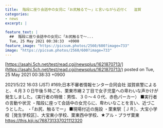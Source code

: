 ```yaml
---
title:  階段に座り会話中の女児に「お尻触るで〜」と言いながら近付く   滋賀  
categories:
- news
excerpt: |
  
feature_text: |
  ##  階段に座り会話中の女児に「お尻触るで〜...
  Tue, 25 May 2021 00:38:33  +0900
feature_image: "https://picsum.photos/2560/600?image=733"
image: "https://picsum.photos/2560/600?image=733"
---
```


[https://asahi.5ch.net/test/read.cgi/newsplus/1621870713/](https://asahi.5ch.net/test/read.cgi/newsplus/1621870713/)
posted on Tue, 25 May 2021 00:38:33  +0900

<!--more-->

2021/5/22 16:03 (JST) #169;日本不審者情報センター合同会社 滋賀県警によると、４月３０日午後５時ごろ、栗東市綣２丁目で女子児童への卑わいな声かけが発生しました。（実行者の特徴：男性、３０〜４０代、赤色パーカー） ■実行者の言動や状況 ・階段に座って会話中の女児らに、卑わいなことを言い、近づこうとした。 ・「お尻、触るでー」 ■現場付近の施設 ・栗東駅［ＪＲ］、大宝小学校［発生学校区］、大宝東小学校、栗東西中学校、★アル・プラザ栗東 https://this.kiji.is/768731337021112320
